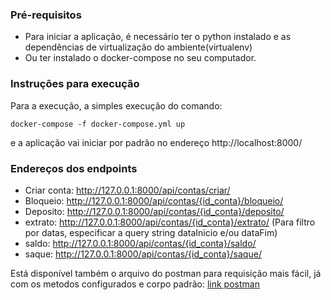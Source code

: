 ### Pré-requisitos
* Para iniciar a aplicação, é necessário ter o python instalado e as dependências de virtualização do ambiente(virtualenv)
* Ou ter instalado o docker-compose no seu computador.

### Instruções para execução
Para a execução, a simples execução do comando: 
```
docker-compose -f docker-compose.yml up
```
e a aplicação vai iniciar por padrão no endereço http://localhost:8000/

### Endereços dos endpoints
* Criar conta: http://127.0.0.1:8000/api/contas/criar/
* Bloqueio: http://127.0.0.1:8000/api/contas/{id_conta}/bloqueio/
* Deposito: http://127.0.0.1:8000/api/contas/{id_conta}/deposito/
* extrato: http://127.0.0.1:8000/api/contas/{id_conta}/extrato/ (Para filtro por datas, especificar a query string dataInicio e/ou dataFim)
* saldo: http://127.0.0.1:8000/api/contas/{id_conta}/saldo/
* saque: http://127.0.0.1:8000/api/contas/{id_conta}/saque/

Está disponível também o arquivo do postman para requisição mais fácil, já com os metodos configurados e corpo padrão: [link postman](extra/postman.json)
